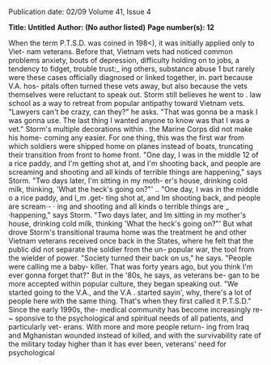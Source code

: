 Publication date: 02/09
Volume 41, Issue 4

**Title:  Untitled**
**Author:  (No author listed)**
**Page number(s): 12**

When the term P.T.S.D. was coined in 
198<), it was initially applied only to Viet-
nam veterans. Before that, Vietnam vets 
had noticed common problems 
anxiety, 
bouts of depression, difficulty holding on 
to jobs, a tendency to fidget, trouble trust:_ 
ing others, substance abuse 1 but rarely 
were these cases officially diagnosed or 
linked together, in. part because V.A. hos-
pitals often turned these vets away, but also 
because the vets themselves were reluctant 
to speak out. 
Storm still believes he went to . law 
school as a way to retreat from popular 
antipathy toward Vietnam vets. "Lawyers 
can't be crazy, can they?" he asks. "That 
was gonna be a mask I was gonna use. The 
last thing I wanted anyone to know was 
that I was a vet." 
Storm's multiple decorations within . 
the Marine Corps did not make his home-
coming any easier. For one thing, this was 
the first war from which soldiers were 
shipped home on planes instead of boats, 
truncating their transition from front to 
home front. "One day, I was in the middle 
12 
of a rice paddy, and I'm getting shot at, 
and I'm shooting back, and people are 
screaming and shooting and all kinds of 
terrible things are happening," says Storm. 
"Two days later, I'm sitting in my moth-
er's house, drinking cold milk, thinking, 
'What the heck's going on?"' 
.. 
"One day, I was in the middle 
o a rice paddy, and l_m .get-
ting shot at, and Im shooting 
back, and people are scream·- · 
ing and shooting and all 
kinds o terrible things are _ 
·happening," says Storm. "Two 
days later, and Im sitting in 
my mother's house, drinking 
cold milk, thinking 'What the 
heck's going on?"' 
But what drove Storm's transitional 
trauma home was the treatment he and 
other Vietnam veterans received once back 
in the States, where he felt that the public 
did not separate the soldier from the un-
popular war, the tool from the wielder of 
power. "Society turned their back on us," 
he says. "People were calling me a baby-
killer. That was forty years ago, but you 
think I'm ever gonna forget that?" 
But in the '80s, he says, as veterans be-
gan to be more accepted within popular 
culture, they began speaking out. "We 
started going to the V.A., and the V.A . 
started sayin', why, there's a lot of people 
here with the same thing. That's when they 
first called it P.T.S.D." 
Since the early 1990s, the- medical 
community has become increasingly re-~ 
sponsive to the psychological and spiritual 
needs of all patients, and particularly vet-
erans. With more and more people return-
ing from Iraq and Mghanistan wounded 
instead of killed, and with the survivability 
rate of the military today higher than it has 
ever been, veterans' need for psychological
